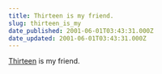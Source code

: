 ```yaml
---
title: Thirteen is my friend.
slug: thirteen_is_my
date_published: 2001-06-01T03:43:31.000Z
date_updated: 2001-06-01T03:43:31.000Z
---
```


[Thirteen](http://home.earthlink.net/~laboratories/) is my friend.
